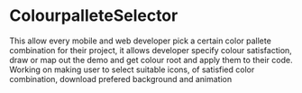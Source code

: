# ColourpalleteSelector
This allow every mobile and web developer pick a certain color pallete combination for their project, it allows developer specify colour satisfaction, draw or map out the demo and get colour root and apply them to their code. Working on making user to select suitable icons, of satisfied color combination, download prefered background and animation
